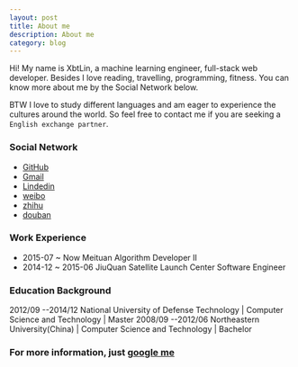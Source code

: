 ```yaml
---
layout: post
title: About me
description: About me
category: blog
---
```


Hi! My name is XbtLin, a machine learning engineer, full-stack web developer. Besides I love reading, travelling, programming, fitness. You can know more about me by the Social Network below.

BTW I love to study different languages and am eager to experience the cultures around the world. So feel free to contact me if you are seeking a `English exchange partner`.

### Social Network

- [GitHub](https://github.com/xbtlin)
- [Gmail](https://xbtlin@gmail.com)
- [Lindedin](http://www.linkedin.com/profile/preview?locale=zh_CN&trk=prof-0-sb-preview-primary-button)
- [weibo](http://weibo.com/linxuan521 )
- [zhihu](https://www.zhihu.com/people/linxuan02)
- [douban](https://www.douban.com/people/flyfishman/)


### Work Experience

- 2015-07 ~ Now Meituan Algorithm Developer II
- 2014-12 ~ 2015-06 JiuQuan Satellite Launch Center Software Engineer



### Education Background

2012/09 --2014/12
National University of Defense Technology | Computer Science and Technology | Master
2008/09 --2012/06
Northeastern University(China) | Computer Science and Technology | Bachelor

### For more information, just [google me](https://www.google.com.hk/search?q=xbtlin)
